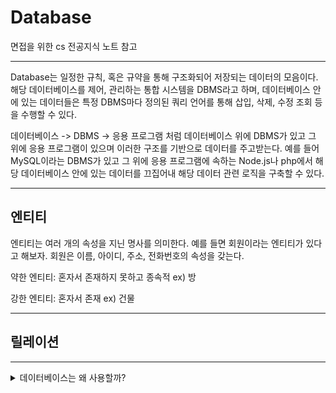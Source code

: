 # Database 

면접을 위한 cs 전공지식 노트 참고

***

Database는 일정한 규칙, 혹은 규약을 통해 구조화되어 저장되는 데이터의 모음이다. 해당 데이터베이스를 제어, 관리하는 통합 시스템을 DBMS라고 하며, 데이터베이스 안에 있는 데이터들은 특정 DBMS마다 정의된 쿼리 언어를 통해 삽입, 삭제, 수정 조회 등을 수행할 수 있다.

데이터베이스 -> DBMS -> 응용 프로그램 처럼 데이터베이스 위에 DBMS가 있고 그 위에 응용 프로그램이 있으며 이러한 구조를 기반으로 데이터를 주고받는다. 예를 들어 MySQL이라는 DBMS가 있고 그 위에 응용 프로그램에 속하는 Node.js나 php에서 해당 데이터베이스 안에 있는 데이터를 끄집어내 해당 데이터 관련 로직을 구축할 수 있다.

***

## 엔티티

엔티티는 여러 개의 속성을 지닌 명사를 의미한다. 예를 들면 회원이라는 엔티티가 있다고 해보자. 회원은 이름, 아이디, 주소, 전화번호의 속성을 갖는다.

약한 엔티티: 혼자서 존재하지 못하고 종속적 ex) 방

강한 엔티티: 혼자서 존재 ex) 건물

***

## 릴레이션

***


<details><summary>데이터베이스는 왜 사용할까?</summary> 
기존에는 파일 시스템을 사용해 데이터를 관리했으나 파일 시스템에는 '데이터 중복', '데이터 불일치', '데이터 보안문제' 등 다양한 문제점을 가지고 있었다. 데이터베이스를 사용하면 이러한 문제들을 어느 정도 해소할 수 있다.
</details>


 
 
